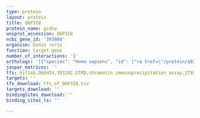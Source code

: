 ```yaml
---
type: protein
layout: protein
title: Q6P3I8
protein_name: gcdha
uniprot_accession: Q6P3I8
ncbi_gene_id: '393860'
organism: Danio rerio
function: target gene
number_of_interactions: '1'
orthologs: '[{"species": "Homo sapiens", "id": ["<a href=\"/protein/q92947\">Q92947</a>"]}, {"species": "Mus musculus", "id": ["<a href=\"/protein/q60759\">Q60759</a>"]}, {"species": "Rattus norvegicus", "id": ["<a href=\"/protein/d3zt90\">D3ZT90</a>"]}, {"species": "Drosophila melanogaster", "id": ["<a href=\"/protein/q9vmc6\">Q9VMC6</a>"]}, {"species": "Caenorhabditis elegans", "id": ["<a href=\"/protein/q20772\">Q20772</a>"]}]'
jaspar_matrices: ''
tfs: hif1ab,Q6EHI4,393202,GTRD,chromatin immunoprecipitation assay,27924024%5Buid%5D,No
targets: ''
tfs_download: tfs_of_Q6P3I8.tsv
targets_download: ''
bindingSites_download: ''
binding_sites_ls: ''

---
```

